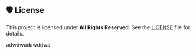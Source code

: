 ## 🛡️ License
This project is licensed under **All Rights Reserved**. See the [LICENSE](LICENSE) file for details.

adwdwadawddwa